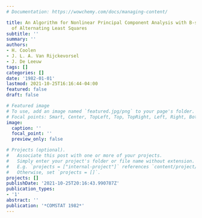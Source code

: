 ```yaml
---
# Documentation: https://wowchemy.com/docs/managing-content/

title: An Algorithm for Nonlinear Principal Component Analysis with B-splines by Means
  of Alternating Least Squares
subtitle: ''
summary: ''
authors:
- H. Coolen
- J. L. A. Van Rijckevorsel
- J. De Leeuw
tags: []
categories: []
date: '1982-01-01'
lastmod: 2021-10-25T16:16:44-04:00
featured: false
draft: false

# Featured image
# To use, add an image named `featured.jpg/png` to your page's folder.
# Focal points: Smart, Center, TopLeft, Top, TopRight, Left, Right, BottomLeft, Bottom, BottomRight.
image:
  caption: ''
  focal_point: ''
  preview_only: false

# Projects (optional).
#   Associate this post with one or more of your projects.
#   Simply enter your project's folder or file name without extension.
#   E.g. `projects = ["internal-project"]` references `content/project/deep-learning/index.md`.
#   Otherwise, set `projects = []`.
projects: []
publishDate: '2021-10-25T20:16:43.990787Z'
publication_types:
- '1'
abstract: ''
publication: '*COMSTAT 1982*'
---
```

